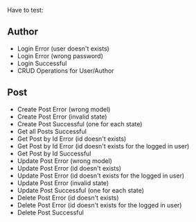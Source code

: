 Have to test:

## Author
- Login Error (user doesn't exists)
- Login Error (wrong password)
- Login Successful
- CRUD Operations for User/Author

## Post
- Create Post Error (wrong model)
- Create Post Error (invalid state)
- Create Post Successful (one for each state)
- Get all Posts Successful
- Get Post by Id Error (id doesn't exists)
- Get Post by Id Error (id doesn't exists for the logged in user)
- Get Post by Id Successful
- Update Post Error (wrong model)
- Update Post Error (id doesn't exists)
- Update Post Error (id doesn't exists for the logged in user)
- Update Post Error (invalid state)
- Update Post Successful (one for each state)
- Delete Post Error (id doesn't exists)
- Delete Post Error (id doesn't exists for the logged in user)
- Delete Post Successful
